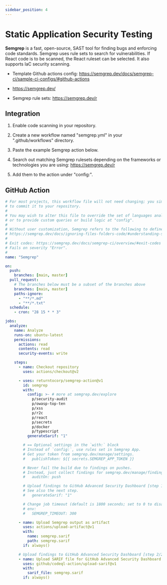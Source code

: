 ```yaml
---
sidebar_position: 4
---
```


# Static Application Security Testing

<b>Semgrep</b> is a fast, open-source, SAST tool for finding bugs and enforcing code standards.
Semgrep uses rule sets to search for vulnerabilities. If React code is to be scanned, the React ruleset can be selected. It also supports IaC security scanning.

- Template Github actions config: https://semgrep.dev/docs/semgrep-ci/sample-ci-configs/#github-actions

- https://semgrep.dev/

- Semgrep rule sets: https://semgrep.dev/r

## Integration

1. Enable code scanning in your repository.

2. Create a new workflow named "semgrep.yml" in your ".github/workflows" directory.

3. Paste the example Semgrep action below.

4. Search out matching Semgrep rulesets depending on the frameworks or technologies you are using: https://semgrep.dev/r

5. Add them to the action under "config:".

## GitHub Action

```yml
# For most projects, this workflow file will not need changing; you simply need
# to commit it to your repository.
#
# You may wish to alter this file to override the set of languages analyzed,
# or to provide custom queries or build logic at "config".
#
# Without user customization, Semgrep refers to the following to define ignored files and folders:
# https://semgrep.dev/docs/ignoring-files-folders-code/#understanding-semgrep-defaults
#
# Exit codes: https://semgrep.dev/docs/semgrep-ci/overview/#exit-codes
# Fails on severity "Error".
#
name: "Semgrep"

on:
  push:
    branches: [main, master]
  pull_request:
    # The branches below must be a subset of the branches above
    branches: [main, master]
    paths-ignore:
      - "**/*.md"
      - "**/*.txt"
  schedule:
    - cron: "28 15 * * 3"

jobs:
  analyze:
    name: Analyze
    runs-on: ubuntu-latest
    permissions:
      actions: read
      contents: read
      security-events: write

    steps:
      - name: Checkout repository
        uses: actions/checkout@v2

      - uses: returntocorp/semgrep-action@v1
        id: semgrep
        with:
          config: >- # more at semgrep.dev/explore
            p/security-audit
            p/owasp-top-ten
            p/xss
            p/r2c
            p/react
            p/secrets
            p/docker
            p/typescript
          generateSarif: "1"

        # == Optional settings in the `with:` block
        # Instead of `config:`, use rules set in Semgrep App.
        # Get your token from semgrep.dev/manage/settings.
        #   publishToken: ${{ secrets.SEMGREP_APP_TOKEN }}

        # Never fail the build due to findings on pushes.
        # Instead, just collect findings for semgrep.dev/manage/findings
        #   auditOn: push

        # Upload findings to GitHub Advanced Security Dashboard [step 1/2]
        # See also the next step.
        #   generateSarif: "1"

        # Change job timeout (default is 1800 seconds; set to 0 to disable)
        # env:
        #   SEMGREP_TIMEOUT: 300

      - name: Upload Semgrep output as artifact
        uses: actions/upload-artifact@v1
        with:
          name: semgrep.sarif
          path: semgrep.sarif
        if: always()

      # Upload findings to GitHub Advanced Security Dashboard [step 2/2]
      - name: Upload SARIF file for GitHub Advanced Security Dashboard
        uses: github/codeql-action/upload-sarif@v1
        with:
          sarif_file: semgrep.sarif
        if: always()
```
